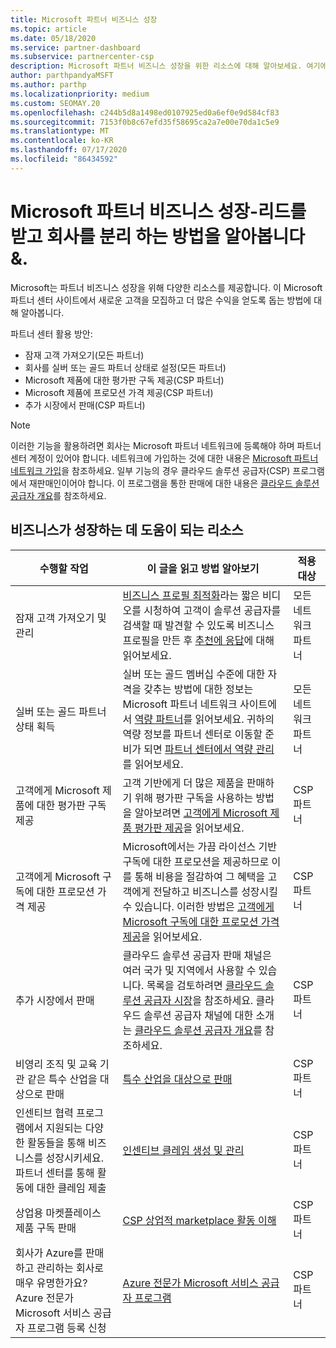 ```yaml
---
title: Microsoft 파트너 비즈니스 성장
ms.topic: article
ms.date: 05/18/2020
ms.service: partner-dashboard
ms.subservice: partnercenter-csp
description: Microsoft 파트너 비즈니스 성장을 위한 리소스에 대해 알아보세요. 여기에는 Microsoft에서 판매 잠재 고객 (조회)을 가져오는 방법이 포함 됩니다.
author: parthpandyaMSFT
ms.author: parthp
ms.localizationpriority: medium
ms.custom: SEOMAY.20
ms.openlocfilehash: c244b5d8a1498ed0107925ed0a6ef0e9d584cf83
ms.sourcegitcommit: 7153f0b8c67efd35f58695ca2a7e00e70da1c5e9
ms.translationtype: MT
ms.contentlocale: ko-KR
ms.lasthandoff: 07/17/2020
ms.locfileid: "86434592"
---
```

# <a name="grow-your-microsoft-partner-business---learn-how-to-get-leads--set-your-company-apart"></a>Microsoft 파트너 비즈니스 성장-리드를 받고 회사를 분리 하는 방법을 알아봅니다 &.

Microsoft는 파트너 비즈니스 성장을 위해 다양한 리소스를 제공합니다. 이 Microsoft 파트너 센터 사이트에서 새로운 고객을 모집하고 더 많은 수익을 얻도록 돕는 방법에 대해 알아봅니다.

파트너 센터 활용 방안:

- 잠재 고객 가져오기(모든 파트너)
- 회사를 실버 또는 골드 파트너 상태로 설정(모든 파트너)
- Microsoft 제품에 대한 평가판 구독 제공(CSP 파트너)
- Microsoft 제품에 프로모션 가격 제공(CSP 파트너)
- 추가 시장에서 판매(CSP 파트너)

> [!NOTE]  
> 이러한 기능을 활용하려면 회사는 Microsoft 파트너 네트워크에 등록해야 하며 파트너 센터 계정이 있어야 합니다. 네트워크에 가입하는 것에 대한 내용은 [Microsoft 파트너 네트워크 가입](mpn-overview.md)을 참조하세요. 일부 기능의 경우 클라우드 솔루션 공급자(CSP) 프로그램에서 재판매인이어야 합니다. 이 프로그램을 통한 판매에 대한 내용은 [클라우드 솔루션 공급자 개요](csp-overview.md)를 참조하세요.

## <a name="resources-to-help-your-business-grow"></a>비즈니스가 성장하는 데 도움이 되는 리소스

|  **수행할 작업**  |  **이 글을 읽고 방법 알아보기**  |  **적용 대상**  |
|--------------|-----------|--------------
| 잠재 고객 가져오기 및 관리 | [비즈니스 프로필 최적화](https://player.vimeo.com/video/252788046 )라는 짧은 비디오를 시청하여 고객이 솔루션 공급자를 검색할 때 발견할 수 있도록 비즈니스 프로필을 만든 후 [추천에 응답](responding-to-referrals.md)에 대해 읽어보세요. | 모든 네트워크 파트너 |
| 실버 또는 골드 파트너 상태 획득 | 실버 또는 골드 멤버십 수준에 대한 자격을 갖추는 방법에 대한 정보는 Microsoft 파트너 네트워크 사이트에서 [역량 파트너](https://partner.microsoft.com/membership/competencies)를 읽어보세요. 귀하의 역량 정보를 파트너 센터로 이동할 준비가 되면 [파트너 센터에서 역량 관리](competencies.md)를 읽어보세요. | 모든 네트워크 파트너 |
| 고객에게 Microsoft 제품에 대한 평가판 구독 제공 | 고객 기반에게 더 많은 제품을 판매하기 위해 평가판 구독을 사용하는 방법을 알아보려면 [고객에게 Microsoft 제품 평가판 제공](offer-your-customers-trials-of-microsoft-products.md)을 읽어보세요.| CSP 파트너 |
| 고객에게 Microsoft 구독에 대한 프로모션 가격 제공 | Microsoft에서는 가끔 라이선스 기반 구독에 대한 프로모션을 제공하므로 이를 통해 비용을 절감하여 그 혜택을 고객에게 전달하고 비즈니스를 성장시킬 수 있습니다. 이러한 방법은 [고객에게 Microsoft 구독에 대한 프로모션 가격 제공](promotions.md)을 읽어보세요. | CSP 파트너 |
| 추가 시장에서 판매 | 클라우드 솔루션 공급자 판매 채널은 여러 국가 및 지역에서 사용할 수 있습니다. 목록을 검토하려면 [클라우드 솔루션 공급자 시장](agreements.md)을 참조하세요. 클라우드 솔루션 공급자 채널에 대한 소개는 [클라우드 솔루션 공급자 개요](csp-overview.md)를 참조하세요.  | CSP 파트너 |
비영리 조직 및 교육 기관 같은 특수 산업을 대상으로 판매|[특수 산업을 대상으로 판매](get-special-pricing-for-offers.md)|CSP 파트너|
|인센티브 협력 프로그램에서 지원되는 다양한 활동들을 통해 비즈니스를 성장시키세요. 파트너 센터를 통해 활동에 대한 클레임 제출| [인센티브 클레임 생성 및 관리](create-incentives-claims.md)|CSP 파트너|
|상업용 마켓플레이스 제품 구독 판매|[CSP 상업적 marketplace 활동 이해](csp-commercial-marketplace-overview.md)|CSP 파트너|
|회사가 Azure를 판매하고 관리하는 회사로 매우 유명한가요? Azure 전문가 Microsoft 서비스 공급자 프로그램 등록 신청|[Azure 전문가 Microsoft 서비스 공급자 프로그램](azure-expert-msp.md)|CSP 파트너|
